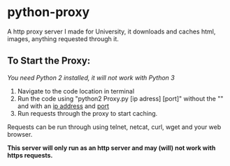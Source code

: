 # python-proxy
A http proxy server I made for University, it downloads and caches html, images, anything requested through it.

## To Start the Proxy:
*You need Python 2 installed, it will not work with Python 3*
1. Navigate to the code location in terminal
2. Run the code using "python2 Proxy.py [ip adress] [port]" without the "" and with an [ip address](https://en.wikipedia.org/wiki/IP_address) and [port](https://en.wikipedia.org/wiki/Port_(computer_networking))
3. Run requests through the proxy to start caching.

Requests can be run through using telnet, netcat, curl, wget and your web browser.

**This server will only run as an http server and may (will) not work with https requests.**
